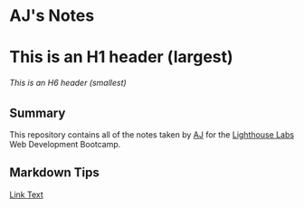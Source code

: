 # AJ's Notes

# This is an H1 header (largest)
###### This is an H6 header (smallest)

## Summary 

This repository contains all of the notes taken by [AJ](https://github.com/smartnvm) for the [Lighthouse Labs](https://lighthouselabs.ca) Web Development Bootcamp.

## Markdown Tips

[Link Text](URL)

